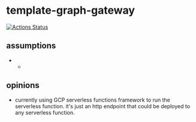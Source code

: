 # template-graph-gateway

[![Actions Status](https://github.com/ThatConference/that-api-gateway/workflows/Push%20Master%20CI/badge.svg)](https://github.com/ThatConference/that-api-gateway/actions)

## assumptions

- -

## opinions

- currently using GCP serverless functions framework to run the serverless function. it's just an http endpoint that could be deployed to any serverless function.
